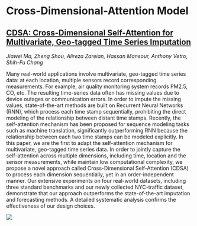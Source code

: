 # Cross-Dimensional-Attention Model

## [CDSA: Cross-Dimensional Self-Attention for Multivariate, Geo-tagged Time Series Imputation](https://arxiv.org/pdf/1905.09904.pdf)
_Jiawei Ma, Zheng Shou, Alireza Zareian, Hassan Mansour, Anthony Vetro, Shih-Fu Chang_

Many real-world applications involve multivariate, geo-tagged time series data: at
each location, multiple sensors record corresponding measurements. For example,
air quality monitoring system records PM2.5, CO, etc. The resulting time-series
data often has missing values due to device outages or communication errors. In
order to impute the missing values, state-of-the-art methods are built on Recurrent
Neural Networks (RNN), which process each time stamp sequentially, prohibiting
the direct modeling of the relationship between distant time stamps. Recently, the
self-attention mechanism has been proposed for sequence modeling tasks such as
machine translation, significantly outperforming RNN because the relationship between each two time stamps can be modeled explicitly. In this paper, we are the first
to adapt the self-attention mechanism for multivariate, geo-tagged time series data.
In order to jointly capture the self-attention across multiple dimensions, including
time, location and the sensor measurements, while maintain low computational
complexity, we propose a novel approach called Cross-Dimensional Self-Attention
(CDSA) to process each dimension sequentially, yet in an order-independent manner. Our extensive experiments on four real-world datasets, including three standard
benchmarks and our newly collected NYC-traffic dataset, demonstrate that our
approach outperforms the state-of-the-art imputation and forecasting methods. A
detailed systematic analysis confirms the effectiveness of our design choices.

![](https://drive.google.com/file/d/1U-N4c0d3w-pTYc3cFd3iWVbaaFWinNb7/view?usp=sharing)
